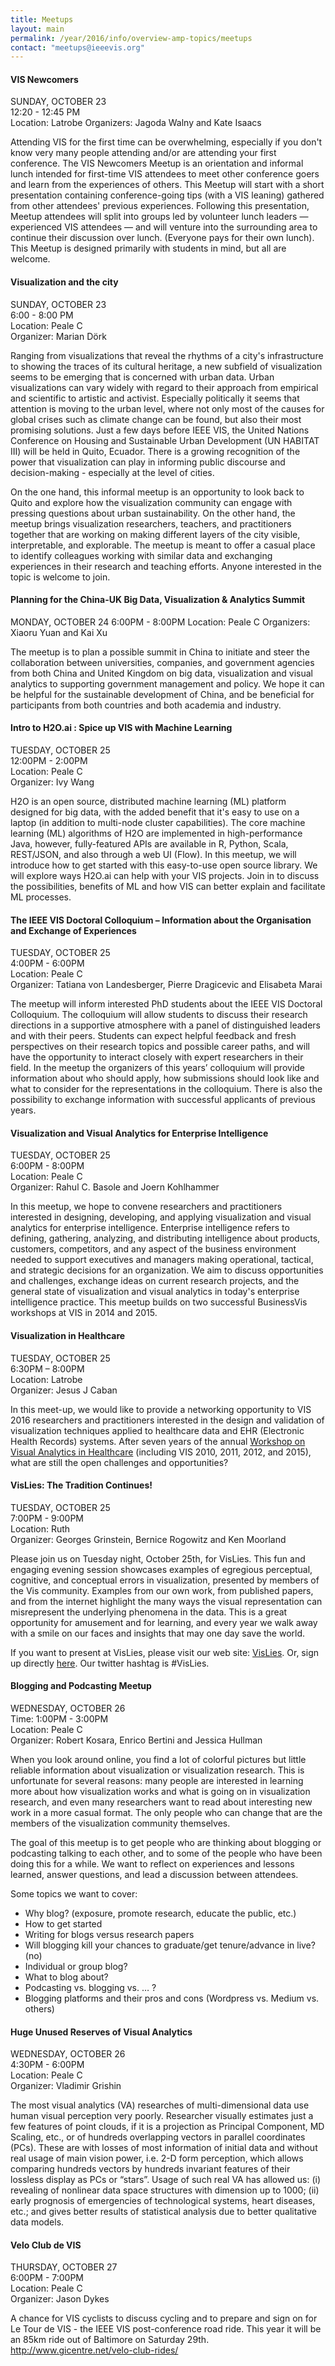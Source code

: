 ```yaml
---
title: Meetups
layout: main
permalink: /year/2016/info/overview-amp-topics/meetups
contact: "meetups@ieeevis.org"
---
```


#### VIS Newcomers

SUNDAY, OCTOBER 23  
12:20 - 12:45 PM  
Location: Latrobe 
Organizers: Jagoda Walny and Kate Isaacs

Attending VIS for the first time can be overwhelming, especially if you don't know very many people attending and/or are attending your first conference. The VIS Newcomers Meetup is an orientation and informal lunch intended for first-time VIS attendees to meet other conference goers and learn from the experiences of others. This Meetup will start with a short presentation containing conference-going tips (with a VIS leaning) gathered from other attendees' previous experiences. Following this presentation, Meetup attendees will split into groups led by volunteer lunch leaders — experienced VIS attendees — and will venture into the surrounding area to continue their discussion over lunch. (Everyone pays for their own lunch). This Meetup is designed primarily with students in mind, but all are welcome.

#### Visualization and the city

SUNDAY, OCTOBER 23  
6:00 - 8:00 PM  
Location: Peale C  
Organizer: Marian Dörk  

Ranging from visualizations that reveal the rhythms of a city's infrastructure to showing the traces of its cultural heritage, a new subfield of visualization seems to be emerging that is concerned with urban data. Urban visualizations can vary widely with regard to their approach from empirical and scientific to artistic and activist. Especially politically it seems that attention is moving to the urban level, where not only most of the causes for global crises such as climate change can be found, but also their most promising solutions. Just a few days before IEEE VIS, the United Nations Conference on Housing and Sustainable Urban Development (UN HABITAT III) will be held in Quito, Ecuador. There is a growing recognition of the power that visualization can play in informing public discourse and decision-making - especially at the level of cities.

On the one hand, this informal meetup is an opportunity to look back to Quito and explore how the visualization community can engage with pressing questions about urban sustainability. On the other hand, the meetup brings visualization researchers, teachers, and practitioners together that are working on making different layers of the city visible, interpretable, and explorable. The meetup is meant to offer a casual place to identify colleagues working with similar data and exchanging experiences in their research and teaching efforts. Anyone interested in the topic is welcome to join.

#### Planning for the China-UK Big Data, Visualization & Analytics Summit

MONDAY, OCTOBER 24
6:00PM - 8:00PM
Location: Peale C 
Organizers: Xiaoru Yuan and Kai Xu

The meetup is to plan a possible summit in China to initiate and steer the collaboration between universities, companies, and government agencies from both China and United Kingdom on big data, visualization and visual analytics to supporting government management and policy.
We hope it can be helpful for the sustainable development of China, and be beneficial for participants from both countries and both academia and industry.


#### Intro to H2O.ai : Spice up VIS with Machine Learning

TUESDAY, OCTOBER 25  
12:00PM - 2:00PM  
Location: Peale C  
Organizer: Ivy Wang

H2O is an open source, distributed machine learning (ML) platform designed for big data, with the added benefit that it's easy to use on a laptop (in addition to multi-node cluster capabilities). The core machine learning (ML) algorithms of H2O are implemented in high-performance Java, however, fully-featured APIs are available in R, Python, Scala, REST/JSON, and also through a web UI (Flow). In this meetup, we will introduce how to get started with this easy-to-use open source library. We will explore ways H2O.ai can help with your VIS projects. Join in to discuss the possibilities, benefits of ML and how VIS can better explain and facilitate ML processes.


#### The IEEE VIS Doctoral Colloquium – Information about the Organisation and Exchange of Experiences
TUESDAY, OCTOBER 25  
4:00PM - 6:00PM  
Location: Peale C  
Organizer: Tatiana von Landesberger, Pierre Dragicevic and Elisabeta Marai

The meetup will inform interested PhD students about the IEEE VIS Doctoral Colloquium. The colloquium will allow students to discuss their research directions in a supportive atmosphere with a panel of distinguished leaders and with their peers. Students can expect helpful feedback and fresh perspectives on their research topics and possible career paths, and will have the opportunity to interact closely with expert researchers in their field. In the meetup the organizers of this years’ colloquium will provide information about who should apply, how submissions should look like and what to consider for the representations in the colloquium. There is also the possibility to exchange information with successful applicants of previous years.


#### Visualization and Visual Analytics for Enterprise Intelligence

TUESDAY, OCTOBER 25  
6:00PM - 8:00PM  
Location: Peale C  
Organizer: Rahul C. Basole and Joern Kohlhammer

In this meetup, we hope to convene researchers and practitioners interested in designing, developing, and applying visualization and visual analytics for enterprise intelligence. Enterprise intelligence refers to defining, gathering, analyzing, and distributing intelligence about products, customers, competitors, and any aspect of the business environment needed to support executives and managers making operational, tactical, and strategic decisions for an organization. We aim to discuss opportunities and challenges, exchange ideas on current research projects, and the general state of visualization and visual analytics in today's enterprise intelligence practice. This meetup builds on two successful BusinessVis workshops at VIS in 2014 and 2015.

#### Visualization in Healthcare

TUESDAY, OCTOBER 25  
6:30PM – 8:00PM  
Location: Latrobe  
Organizer: Jesus J Caban


In this meet-up, we would like to provide a networking opportunity to VIS 2016 researchers and practitioners interested in the design and validation of visualization techniques applied to healthcare data and EHR (Electronic Health Records) systems.   After seven years of the annual [Workshop on Visual Analytics in Healthcare](http://www.visualanalyticshealthcare.org) (including VIS 2010, 2011, 2012, and 2015), what are still the open challenges and opportunities?

#### VisLies: The Tradition Continues!

TUESDAY, OCTOBER 25  
7:00PM - 9:00PM  
Location: Ruth  
Organizer: Georges Grinstein, Bernice Rogowitz and Ken Moorland

Please join us on Tuesday night, October 25th,  for VisLies.   This fun and engaging evening session showcases examples of egregious perceptual, cognitive, and conceptual errors in visualization, presented by members of the Vis community.  Examples from our own work, from published papers, and from the internet highlight the many ways the visual representation can misrepresent the underlying phenomena in the data.  This is a great opportunity for amusement and for learning, and every year we walk away with a smile on our faces and​ insights that may one day save the world.​

If you want to present at VisLies, please visit our web site:
[VisLies](http://vislies.org). Or, sign up directly
[here](https://www.surveymonkey.com/r/9WJFHXS). Our twitter hashtag is #VisLies.


#### Blogging and Podcasting Meetup

WEDNESDAY, OCTOBER 26  
Time: 1:00PM - 3:00PM  
Location: Peale C  
Organizer: Robert Kosara, Enrico Bertini and Jessica Hullman

When you look around online, you find a lot of colorful pictures but little reliable information about visualization or visualization research. This is unfortunate for several reasons: many people are interested in learning more about how visualization works and what is going on in visualization research, and even many researchers want to read about interesting new work in a more casual format. The only people who can change that are the members of the visualization community themselves.
 
The goal of this meetup is to get people who are thinking about blogging or podcasting talking to each other, and to some of the people who have been doing this for a while. We want to reflect on experiences and lessons learned, answer questions, and lead a discussion between attendees.
 
Some topics we want to cover:

* Why blog? (exposure, promote research, educate the public, etc.)
* How to get started
* Writing for blogs versus research papers
* Will blogging kill your chances to graduate/get tenure/advance in live? (no)
* Individual or group blog?
* What to blog about?
* Podcasting vs. blogging vs. … ?
* Blogging platforms and their pros and cons (Wordpress vs. Medium vs. others)


#### Huge Unused Reserves of Visual Analytics

WEDNESDAY, OCTOBER 26  
4:30PM - 6:00PM  
Location: Peale C  
Organizer: Vladimir Grishin

The most visual analytics (VA) researches of multi-dimensional data use human visual perception very poorly. Researcher visually estimates just a few features of point clouds, if it is a projection as Principal Component, MD Scaling, etc., or of hundreds overlapping vectors in parallel coordinates (PCs). These are with losses of most information of initial data and without real usage of main vision power, i.e. 2-D form perception, which allows comparing hundreds vectors by hundreds invariant features of their  lossless display as PCs or  “stars”.   Usage of such real VA has allowed us: (i) revealing of nonlinear data space structures with dimension up to 1000; (ii) early prognosis of emergencies of technological systems, heart diseases, etc.; and gives better results of statistical analysis due to better qualitative data models.

#### Velo Club de VIS

THURSDAY, OCTOBER 27  
6:00PM - 7:00PM  
Location: Peale C  
Organizer: Jason Dykes

A chance for VIS cyclists to discuss cycling and to prepare and sign on for Le Tour de VIS  - the IEEE VIS post-conference road ride. This year it will be an 85km ride out of Baltimore on Saturday 29th. http://www.gicentre.net/velo-club-rides/
